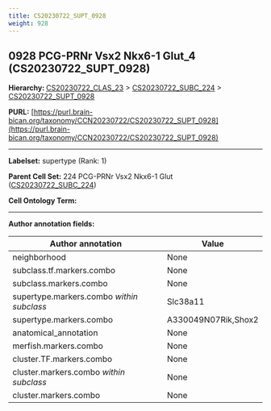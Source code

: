 ```yaml
---
title: CS20230722_SUPT_0928
weight: 928
---
```

## 0928 PCG-PRNr Vsx2 Nkx6-1 Glut_4 (CS20230722_SUPT_0928)
<b>Hierarchy: </b>
[CS20230722_CLAS_23](../CS20230722_CLAS_23) >
[CS20230722_SUBC_224](../CS20230722_SUBC_224) >
[CS20230722_SUPT_0928](../CS20230722_SUPT_0928)

**PURL:** [https://purl.brain-bican.org/taxonomy/CCN20230722/CS20230722_SUPT_0928](https://purl.brain-bican.org/taxonomy/CCN20230722/CS20230722_SUPT_0928)

---


**Labelset:** supertype (Rank: 1)

**Parent Cell Set:** 224 PCG-PRNr Vsx2 Nkx6-1 Glut ([CS20230722_SUBC_224](../CS20230722_SUBC_224))



**Cell Ontology Term:** 

[MARKER GENES.]: #


---

[TRANSFERRED ANNOTATIONS.]: #


[AUTHOR ANNOTATION FIELDS.]: #


**Author annotation fields:**

| Author annotation | Value |
|-------------------|-------|
|neighborhood|None|
|subclass.tf.markers.combo|None|
|subclass.markers.combo|None|
|supertype.markers.combo _within subclass_|Slc38a11|
|supertype.markers.combo|A330049N07Rik,Shox2|
|anatomical_annotation|None|
|merfish.markers.combo|None|
|cluster.TF.markers.combo|None|
|cluster.markers.combo _within subclass_|None|
|cluster.markers.combo|None|
